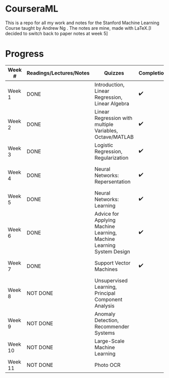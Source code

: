 # CourseraML
This is a repo for all my work and notes for the Stanford Machine Learning Course taught by Andrew Ng . The notes are mine, made with LaTeX.[I decided to switch back to paper notes at week 5]

# Progress
| Week # | Readings/Lectures/Notes| Quizzes | Completion | Assignments | Completion |
|--------|------------------------|---------|------------|-------------|------------|
| Week 1 | DONE | Introduction, Linear Regression, Linear Algebra | :heavy_check_mark: | N/A | N/A |
| Week 2 | DONE | Linear Regression with multiple Variables, Octave/MATLAB | :heavy_check_mark: | Linear Regression | :heavy_check_mark: |
| Week 3 | DONE | Logistic Regression, Regularization | :heavy_check_mark: | Logistic Regression | :heavy_check_mark:  |
| Week 4 | DONE | Neural Networks: Repersentation| :heavy_check_mark: | Multi-class Classification and Neural Networks | :heavy_check_mark: | 
| Week 5 | DONE | Neural Networks: Learning | :heavy_check_mark: | Neural Network Learning | :heavy_check_mark: |
| Week 6 | DONE | Advice for Applying Machine Learning, Machine Learning System Design | :heavy_check_mark: | Regularized Linear Regression and Bias/Variance | :heavy_check_mark: |
| Week 7 | DONE | Support Vector Machines | :heavy_check_mark: | Support Vector Machines | :heavy_check_mark: | 
| Week 8 | NOT DONE | Unsupervised Learning, Principal Component Analysis | | K-Means Clustering & PCA | | 
| Week 9 | NOT DONE | Anomaly Detection, Recommender Systems | | Anomaly Detection and Recommender Systems |  |
| Week 10 | NOT DONE | Large-Scale Machine Learning | | N/A | N/A | 
| Week 11 | NOT DONE | Photo OCR |  | N/A | N/A |

